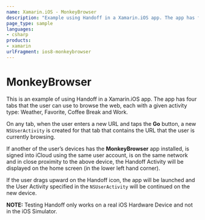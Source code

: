 ```yaml
---
name: Xamarin.iOS - MonkeyBrowser
description: "Example using Handoff in a Xamarin.iOS app. The app has four tabs that the user can use to browse the web, each with a given activity... #ios8"
page_type: sample
languages:
- csharp
products:
- xamarin
urlFragment: ios8-monkeybrowser
---
```

# MonkeyBrowser

This is an example of using Handoff in a Xamarin.iOS app. The app has four tabs that the user can use to browse the web, each with a given activity type: Weather, Favorite, Coffee Break and Work.

On any tab, when the user enters a new URL and taps the **Go** button, a new `NSUserActivity` is created for that tab that contains the URL that the user is currently browsing.

If another of the user’s devices has the **MonkeyBrowser** app installed, is signed into iCloud using the same user account, is on the same network and in close proximity to the above device, the Handoff Activity will be displayed on the home screen (in the lower left hand corner).

If the user drags upward on the Handoff icon, the app will be launched and the User Activity specified in the `NSUserActivity` will be continued on the new device.

**NOTE:** Testing Handoff only works on a real iOS Hardware Device and not in the iOS Simulator.
